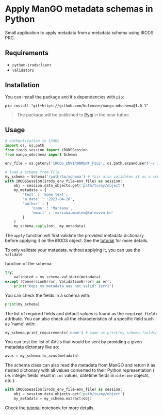# Apply ManGO metadata schemas in Python

Small application to apply metadata from a metadata schema using iRODS PRC.

## Requirements

- `python-irodsclient`
- `validators`

## Installation

You can install the package and it's dependencies with `pip`:

```
pip install "git+https://github.com/kuleuven/mango-mdschema@1.0.1"
```

> The package will be published to [Pypi](https://pypi.org/) in the near future.

## Usage

```python
# authentication to iRODS
import os, os.path
from irods.session import iRODSSession
from mango_mdschema import Schema

env_file = os.getenv('IRODS_ENVIRONMENT_FILE', os.path.expanduser('~/.irods/irods_environment.json'))

# load a schema from file
my_schema = Schema('/path/to/schema') # this also validates it as a schema
with iRODSSession(irods_env_file=env_file) as session:
    obj = session.data_objects.get('path/to/my/object')
    my_metadata = {
        'text' : 'Some text',
        'a_date' : '2023-04-26',
        'author' : {
            'name' : 'Mariana',
            'email' : 'mariana.montes@kuleuven.be'
        }
    }
    my_schema.apply(obj, my_metadata)
```

The `apply` function will first validate the provided metadata dictionary
before applying it on the iRODS object. See the [tutorial](tutorial/) for
more details.

To only validate your metadata, without applying it, you can use the `validate`

function of the schema.

```python
try:
    validated = my_schema.validate(metadata)
except (ConversionError, ValidationError) as err:
    print("Oops my metadata was not valid: {err}")
```

You can check the fields in a schema with:

```python
print(my_schema)
```

The list of required fields and default values is found as the `required_fields` attribute.
You can also check all the characteristics of a specific field such as 'name' with:

```python
my_schema.print_requirements('name') # same as print(my_schema.fields['name'])
```

You can test the list of AVUs that would be sent by providing a given
metadata dictonary like so:

```python
avus = my_schema.to_avus(metadata)
```

The schema class can also read the metadata from ManGO and return it as
nested dictionary with all values converted to their Python representation (
i.e. integer fields result in `int` values, datetime fields in `datetime`
objects, etc.).

```python
with iRODSSession(irods_env_file=env_file) as session:
    obj = session.data_objects.get('path/to/my/object')
    my_metadata = my_schema.extract(obj)
```

Check the [tutorial](tutorial/README.ipynb) notebook for more details.
